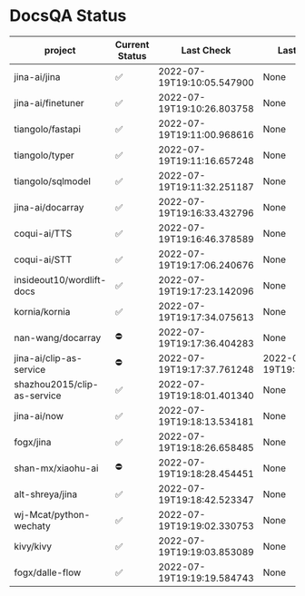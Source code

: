 # DocsQA Status

|          project          |Current Status|        Last Check        |      Last Downtime       |
|---------------------------|--------------|--------------------------|--------------------------|
|jina-ai/jina               |✅            |2022-07-19T19:10:05.547900|None                      |
|jina-ai/finetuner          |✅            |2022-07-19T19:10:26.803758|None                      |
|tiangolo/fastapi           |✅            |2022-07-19T19:11:00.968616|None                      |
|tiangolo/typer             |✅            |2022-07-19T19:11:16.657248|None                      |
|tiangolo/sqlmodel          |✅            |2022-07-19T19:11:32.251187|None                      |
|jina-ai/docarray           |✅            |2022-07-19T19:16:33.432796|None                      |
|coqui-ai/TTS               |✅            |2022-07-19T19:16:46.378589|None                      |
|coqui-ai/STT               |✅            |2022-07-19T19:17:06.240676|None                      |
|insideout10/wordlift-docs  |✅            |2022-07-19T19:17:23.142096|None                      |
|kornia/kornia              |✅            |2022-07-19T19:17:34.075613|None                      |
|nan-wang/docarray          |⛔️           |2022-07-19T19:17:36.404283|None                      |
|jina-ai/clip-as-service    |⛔️           |2022-07-19T19:17:37.761248|2022-07-19T19:17:37.761232|
|shazhou2015/clip-as-service|✅            |2022-07-19T19:18:01.401340|None                      |
|jina-ai/now                |✅            |2022-07-19T19:18:13.534181|None                      |
|fogx/jina                  |✅            |2022-07-19T19:18:26.658485|None                      |
|shan-mx/xiaohu-ai          |⛔️           |2022-07-19T19:18:28.454451|None                      |
|alt-shreya/jina            |✅            |2022-07-19T19:18:42.523347|None                      |
|wj-Mcat/python-wechaty     |✅            |2022-07-19T19:19:02.330753|None                      |
|kivy/kivy                  |✅            |2022-07-19T19:19:03.853089|None                      |
|fogx/dalle-flow            |✅            |2022-07-19T19:19:19.584743|None                      |
